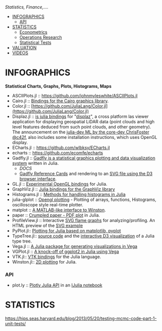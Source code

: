 *Statistics, Finance,....*

* [INFOGRAPHICS](#infographics)
   * [API](#api)
* [STATISTICS](#statistics)
   * [Econometrics](#econometrics) 
   * [Operations Research](#operations-research)
   * [Statistical Tests](#stat-tests)
* [VALUATION](#valuation)
* [VIDEOS](#videos)

# INFOGRAPHICS
**Statistical Charts, Graphs, Plots, Histograms, Maps**
* ASCIIPlots.jl :: https://github.com/johnmyleswhite/ASCIIPlots.jl
* Cairo.jl :: [Bindings for the Cairo graphics library](https://github.com/JuliaLang/Cairo.jl).
* Color.jl :: [https://github.com/JuliaLang/Color.jl](https://github.com/JuliaLang/Color.jl)
* Displaz.jl :: [is julia bindings](https://github.com/c42f/displaz/blob/master/bindings/julia/Displaz.jl) for "[displaz](http://c42f.github.io/displaz)", a cross platform las viewer application for displaying geospatial LiDAR data (point clouds and high level features deduced from such point clouds, and other geometry). The announcement on the [julia-dev ML by the core-dev ChrisFoster @c42f](https://groups.google.com/d/msg/julia-dev/qLdJTnLNQXU/mdTbMr1QhiMJ), also includes some installation instructions, which uses OpenGL display.
* ECharts.jl :: https://github.com/wlbksy/ECharts.jl
* echarts :: https://github.com/ecomfe/echarts
* Gadfly.jl :: [Gadfly is a statistical graphics plotting and data visualization system](https://github.com/dcjones/Gadfly.jl) written in Julia. 
   * _DOCS_
   * [Gadfly Reference Cards](https://github.com/john9631/JuliaDocs) and rendering to an [SVG file using the D3 browser interface](https://github.com/dcjones/Gadfly.jl#using-the-d3-backend).
* GL.jl :: [Experimental OpenGL bindings](https://github.com/jayschwa/GL.jl) for Julia.
* GraphViz.jl :: [Julia bindings for the GraphViz library](https://github.com/loladiro/GraphViz.jl)
* Histograms.jl :: [Methods for handling histograms in Julia](https://github.com/jpata/Histograms.jl)
* julia-glplot :: [Opengl plotting](https://github.com/o-jasper/julia-glplot) - Plotting of arrays, functions, Histograms, oscilloscope style real-time plotter.
* matplot :: [A MATLAB-like interface to Winston](https://github.com/natj/matplot).
* paper :: [Crumpled paper - PDF plot](https://github.com/andrewcooke/paper) in Julia.
* ProfileView.jl :: Interactive [SVG flame graphs](https://github.com/GlenHertz/ProfileView.jl) for analyzing/profiling. An HTML preview of the [SVG example](http://htmlpreview.github.io/?https://raw.github.com/GlenHertz/ProfileView.jl/master/readme_images/profile.svg)
* PyPlot.jl:: [Plotting for Julia based on matplotlib, pyplot](https://github.com/stevengj/PyPlot.jl)
* TypeTree.jl:: [source code](https://github.com/johnmyleswhite/TypeTree.jl) and the [interactive D3 visualization](http://johnmyleswhite.com/typetree/tree.html) of a Julia type tree.
* Vega.jl :: [A Julia package for generating visualizations in Vega](https://github.com/johnmyleswhite/Vega.jl)
* VGPlot.jl :: [A knock-off of ggplot2 in Julia using Vega](https://github.com/johnmyleswhite/VGPlot.jl)
* VTK.jl:: [VTK bindings](https://github.com/ihnorton/VTK.jl) for the Julia language.
* Winston.jl:: [2D plotting](https://github.com/nolta/Winston.jl) for Julia.

### API 
* plot.ly :: [Plotly Julia API](https://plot.ly/api/julia/) in an [IJulia notebook](http://nbviewer.ipython.org/7105191)


# STATISTICS

https://hips.seas.harvard.edu/blog/2013/05/20/testing-mcmc-code-part-1-unit-tests/





